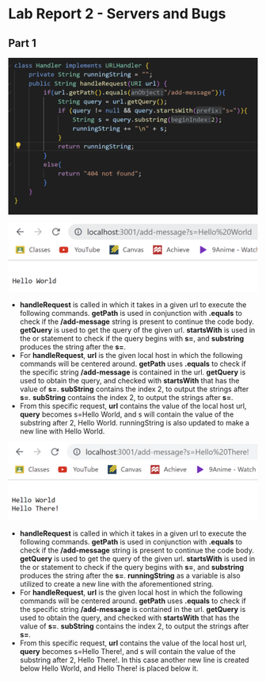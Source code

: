 # Lab Report 2 - Servers and Bugs

## Part 1
![Image](stringserver.png)

![Image](stringexample1.png)
- **handleRequest** is called in which it takes in a given url to execute the following commands. **getPath** is used in conjunction with **.equals** to check if the **/add-message** string is present to continue the code body. **getQuery** is used to get the query of the given url. **startsWith** is used in the or statement to check if the query begins with **s=**, and **substring** produces the string after the **s=**.
- For **handleRequest**, **url** is the given local host in which the following commands will be centered around. **getPath** uses **.equals** to check if the specific string **/add-message** is contained in the url. **getQuery** is used to obtain the query, and checked with **startsWith** that has the value of **s=**. **subString** contains the index 2, to output the strings after **s=**. **subString** contains the index 2, to output the strings after **s=**.
- From this specific request, **url** contains the value of the local host url, **query** becomes s=Hello World, and s will contain the value of the substring after 2, Hello World. runningString is also updated to make a new line with Hello World.

![Image](stringexample2.png)
- **handleRequest** is called in which it takes in a given url to execute the following commands. **getPath** is used in conjunction with **.equals** to check if the **/add-message** string is present to continue the code body. **getQuery** is used to get the query of the given url. **startsWith** is used in the or statement to check if the query begins with **s=**, and **substring** produces the string after the **s=**. **runningString** as a variable is also utilized to create a new line with the aforementioned string.
- For **handleRequest**, **url** is the given local host in which the following commands will be centered around. **getPath** uses **.equals** to check if the specific string **/add-message** is contained in the url. **getQuery** is used to obtain the query, and checked with **startsWith** that has the value of **s=**. **subString** contains the index 2, to output the strings after **s=**.
- From this specific request, **url** contains the value of the local host url, **query** becomes s=Hello There!, and s will contain the value of the substring after 2, Hello There!. In this case another new line is created below Hello World, and Hello There! is placed below it.

